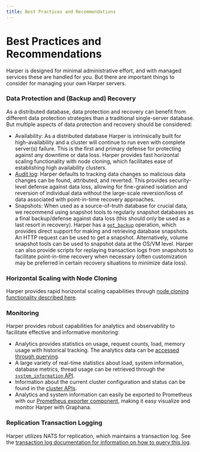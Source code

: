 ```yaml
---
title: Best Practices and Recommendations
---
```


# Best Practices and Recommendations

Harper is designed for minimal administrative effort, and with managed services these are handled for you. But there are important things to consider for managing your own Harper servers.

### Data Protection and (Backup and) Recovery

As a distributed database, data protection and recovery can benefit from different data protection strategies than a traditional single-server database. But multiple aspects of data protection and recovery should be considered:

- Availability: As a distributed database Harper is intrinsically built for high-availability and a cluster will continue to run even with complete server(s) failure. This is the first and primary defense for protecting against any downtime or data loss. Harper provides fast horizontal scaling functionality with node cloning, which facilitates ease of establishing high availability clusters.
- [Audit log](logging/audit-logging): Harper defaults to tracking data changes so malicious data changes can be found, attributed, and reverted. This provides security-level defense against data loss, allowing for fine-grained isolation and reversion of individual data without the large-scale reversion/loss of data associated with point-in-time recovery approaches.
- Snapshots: When used as a source-of-truth database for crucial data, we recommend using snapshot tools to regularly snapshot databases as a final backup/defense against data loss (this should only be used as a last resort in recovery). Harper has a [`get_backup`](../developers/operations-api/databases-and-tables#get-backup) operation, which provides direct support for making and retrieving database snapshots. An HTTP request can be used to get a snapshot. Alternatively, volume snapshot tools can be used to snapshot data at the OS/VM level. Harper can also provide scripts for replaying transaction logs from snapshots to facilitate point-in-time recovery when necessary (often customization may be preferred in certain recovery situations to minimize data loss).

### Horizontal Scaling with Node Cloning

Harper provides rapid horizontal scaling capabilities through [node cloning functionality described here](cloning).

### Monitoring

Harper provides robust capabilities for analytics and observability to facilitate effective and informative monitoring:

- Analytics provides statistics on usage, request counts, load, memory usage with historical tracking. The analytics data can be [accessed through querying](../technical-details/reference/analytics).
- A large variety of real-time statistics about load, system information, database metrics, thread usage can be retrieved through the [`system_information` API](../developers/operations-api/system-operations).
- Information about the current cluster configuration and status can be found in the [cluster APIs](../developers/operations-api/clustering).
- Analytics and system information can easily be exported to Prometheus with our [Prometheus exporter component](https://github.com/HarperDB-Add-Ons/prometheus_exporter), making it easy visualize and monitor Harper with Graphana.

### Replication Transaction Logging

Harper utilizes NATS for replication, which maintains a transaction log. See the [transaction log documentation for information on how to query this log](logging/transaction-logging).

